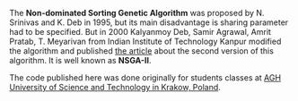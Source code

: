 The **Non-dominated Sorting Genetic Algorithm** was proposed by N. Srinivas and K. Deb in 1995, but its main disadvantage is sharing parameter had to be specified. But in 2000 Kalyanmoy Deb, Samir Agrawal, Amrit Pratab, T. Meyarivan from Indian Institute of Technology Kanpur modified the algorithm and published [the article](http://citeseer.ist.psu.edu/530140.html) about the second version of this algorithm. It is well known as **NSGA-II**.

The code published here was done originally for students classes at [AGH University of Science and Technology in Krakow, Poland](http://www.agh.edu.pl/en).
